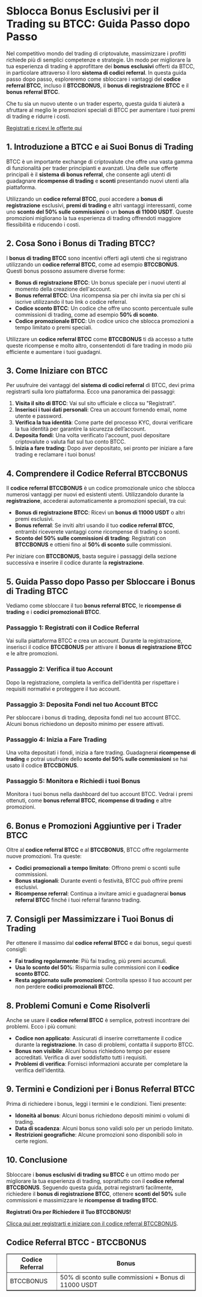 <h1>Sblocca Bonus Esclusivi per il Trading su BTCC: Guida Passo dopo Passo</h1>
</header>
<section>
<p>Nel competitivo mondo del trading di criptovalute, massimizzare i profitti richiede più di semplici competenze e strategie. Un modo per migliorare la tua esperienza di trading è approfittare dei <strong>bonus esclusivi</strong> offerti da BTCC, in particolare attraverso il loro <strong>sistema di codici referral</strong>. In questa guida passo dopo passo, esploreremo come sbloccare i vantaggi del <strong>codice referral BTCC</strong>, incluso il <strong>BTCCBONUS</strong>, il <strong>bonus di registrazione BTCC</strong> e il <strong>bonus referral BTCC</strong>.</p>
<p>Che tu sia un nuovo utente o un trader esperto, questa guida ti aiuterà a sfruttare al meglio le promozioni speciali di BTCC per aumentare i tuoi premi di trading e ridurre i costi.</p>
</section>
<p><a href="https://partner.btcc.com/us/c/BTCCBONUS/9303" target="_blank">Registrati e ricevi le offerte qui</a></p>
<img src="https://images.mirror-media.xyz/publication-images/mOyzTHo__cWXepjeKkd-v.png?height=500&amp;width=1000" decoding="async" data-nimg="fill" class="css-xah9so" style="position: absolute; inset: 0px; box-sizing: border-box; padding: 0px; border: none; margin: auto; display: block; width: 0px; height: 0px; min-width: 100%; max-width: 100%; min-height: 100%; max-height: 100%;">

<section>
<h2>1. Introduzione a BTCC e ai Suoi Bonus di Trading</h2>
<p>BTCC è un importante exchange di criptovalute che offre una vasta gamma di funzionalità per trader principianti e avanzati. Una delle sue offerte principali è il <strong>sistema di bonus referral</strong>, che consente agli utenti di guadagnare <strong>ricompense di trading</strong> e <strong>sconti</strong> presentando nuovi utenti alla piattaforma.</p>
<p>Utilizzando un <strong>codice referral BTCC</strong>, puoi accedere a <strong>bonus di registrazione</strong> esclusivi, <strong>premi di trading</strong> e altri vantaggi interessanti, come uno <strong>sconto del 50% sulle commissioni</strong> o un <strong>bonus di 11000 USDT</strong>. Queste promozioni migliorano la tua esperienza di trading offrendoti maggiore flessibilità e riducendo i costi.</p>
</section>
<section>
<h2>2. Cosa Sono i Bonus di Trading BTCC?</h2>
<p>I <strong>bonus di trading BTCC</strong> sono incentivi offerti agli utenti che si registrano utilizzando un <strong>codice referral BTCC</strong>, come ad esempio <strong>BTCCBONUS</strong>. Questi bonus possono assumere diverse forme:</p>
<ul>
<li><strong>Bonus di registrazione BTCC</strong>: Un bonus speciale per i nuovi utenti al momento della creazione dell'account.</li>
<li><strong>Bonus referral BTCC</strong>: Una ricompensa sia per chi invita sia per chi si iscrive utilizzando il tuo link o codice referral.</li>
<li><strong>Codice sconto BTCC</strong>: Un codice che offre uno sconto percentuale sulle commissioni di trading, come ad esempio <strong>50% di sconto</strong>.</li>
<li><strong>Codice promozionale BTCC</strong>: Un codice unico che sblocca promozioni a tempo limitato o premi speciali.</li>
</ul>
<p>Utilizzare un <strong>codice referral BTCC</strong> come <strong>BTCCBONUS</strong> ti dà accesso a tutte queste ricompense e molto altro, consentendoti di fare trading in modo più efficiente e aumentare i tuoi guadagni.</p>
</section>
<section>
<h2>3. Come Iniziare con BTCC</h2>
<p>Per usufruire dei vantaggi del <strong>sistema di codici referral</strong> di BTCC, devi prima registrarti sulla loro piattaforma. Ecco una panoramica dei passaggi:</p>
<ol>
<li><strong>Visita il sito di BTCC</strong>: Vai sul sito ufficiale e clicca su "Registrati".</li>
<li><strong>Inserisci i tuoi dati personali</strong>: Crea un account fornendo email, nome utente e password.</li>
<li><strong>Verifica la tua identità</strong>: Come parte del processo KYC, dovrai verificare la tua identità per garantire la sicurezza dell’account.</li>
<li><strong>Deposita fondi</strong>: Una volta verificato l'account, puoi depositare criptovalute o valuta fiat sul tuo conto BTCC.</li>
<li><strong>Inizia a fare trading</strong>: Dopo aver depositato, sei pronto per iniziare a fare trading e reclamare i tuoi bonus!</li>
</ol>
</section>
<section>
<h2>4. Comprendere il Codice Referral BTCCBONUS</h2>
<p>Il <strong>codice referral BTCCBONUS</strong> è un codice promozionale unico che sblocca numerosi vantaggi per nuovi ed esistenti utenti. Utilizzandolo durante la <strong>registrazione</strong>, accederai automaticamente a promozioni speciali, tra cui:</p>
<ul>
<li><strong>Bonus di registrazione BTCC</strong>: Ricevi un <strong>bonus di 11000 USDT</strong> o altri premi esclusivi.</li>
<li><strong>Bonus referral</strong>: Se inviti altri usando il tuo <strong>codice referral BTCC</strong>, entrambi riceverete vantaggi come ricompense di trading o sconti.</li>
<li><strong>Sconto del 50% sulle commissioni di trading</strong>: Registrati con <strong>BTCCBONUS</strong> e ottieni fino al <strong>50% di sconto</strong> sulle commissioni.</li>
</ul>
<p>Per iniziare con <strong>BTCCBONUS</strong>, basta seguire i passaggi della sezione successiva e inserire il codice durante la <strong>registrazione</strong>.</p>
</section>
<section>
<h2>5. Guida Passo dopo Passo per Sbloccare i Bonus di Trading BTCC</h2>
<p>Vediamo come sbloccare il tuo <strong>bonus referral BTCC</strong>, le <strong>ricompense di trading</strong> e i <strong>codici promozionali BTCC</strong>.</p>
<h3>Passaggio 1: Registrati con il Codice Referral</h3>
<p>Vai sulla piattaforma BTCC e crea un account. Durante la registrazione, inserisci il codice <strong>BTCCBONUS</strong> per attivare il <strong>bonus di registrazione BTCC</strong> e le altre promozioni.</p>
<h3>Passaggio 2: Verifica il tuo Account</h3>
<p>Dopo la registrazione, completa la verifica dell’identità per rispettare i requisiti normativi e proteggere il tuo account.</p>
<h3>Passaggio 3: Deposita Fondi nel tuo Account BTCC</h3>
<p>Per sbloccare i bonus di trading, deposita fondi nel tuo account BTCC. Alcuni bonus richiedono un deposito minimo per essere attivati.</p>
<h3>Passaggio 4: Inizia a Fare Trading</h3>
<p>Una volta depositati i fondi, inizia a fare trading. Guadagnerai <strong>ricompense di trading</strong> e potrai usufruire dello <strong>sconto del 50% sulle commissioni</strong> se hai usato il codice <strong>BTCCBONUS</strong>.</p>
<h3>Passaggio 5: Monitora e Richiedi i tuoi Bonus</h3>
<p>Monitora i tuoi bonus nella dashboard del tuo account BTCC. Vedrai i premi ottenuti, come <strong>bonus referral BTCC</strong>, <strong>ricompense di trading</strong> e altre promozioni.</p>
</section>
<section>
<h2>6. Bonus e Promozioni Aggiuntive per i Trader BTCC</h2>
<p>Oltre al <strong>codice referral BTCC</strong> e al <strong>BTCCBONUS</strong>, BTCC offre regolarmente nuove promozioni. Tra queste:</p>
<ul>
<li><strong>Codici promozionali a tempo limitato</strong>: Offrono premi o sconti sulle commissioni.</li>
<li><strong>Bonus stagionali</strong>: Durante eventi o festività, BTCC può offrire premi esclusivi.</li>
<li><strong>Ricompense referral</strong>: Continua a invitare amici e guadagnerai <strong>bonus referral BTCC</strong> finché i tuoi referral faranno trading.</li>
</ul>
</section>
<section>
<h2>7. Consigli per Massimizzare i Tuoi Bonus di Trading</h2>
<p>Per ottenere il massimo dal <strong>codice referral BTCC</strong> e dai bonus, segui questi consigli:</p>
<ul>
<li><strong>Fai trading regolarmente</strong>: Più fai trading, più premi accumuli.</li>
<li><strong>Usa lo sconto del 50%</strong>: Risparmia sulle commissioni con il <strong>codice sconto BTCC</strong>.</li>
<li><strong>Resta aggiornato sulle promozioni</strong>: Controlla spesso il tuo account per non perdere <strong>codici promozionali BTCC</strong>.</li>
</ul>
</section>
<section>
<h2>8. Problemi Comuni e Come Risolverli</h2>
<p>Anche se usare il <strong>codice referral BTCC</strong> è semplice, potresti incontrare dei problemi. Ecco i più comuni:</p>
<ul>
<li><strong>Codice non applicato</strong>: Assicurati di inserire correttamente il codice durante la <strong>registrazione</strong>. In caso di problemi, contatta il supporto BTCC.</li>
<li><strong>Bonus non visibile</strong>: Alcuni bonus richiedono tempo per essere accreditati. Verifica di aver soddisfatto tutti i requisiti.</li>
<li><strong>Problemi di verifica</strong>: Fornisci informazioni accurate per completare la verifica dell’identità.</li>
</ul>
</section>
<section>
<h2>9. Termini e Condizioni per i Bonus Referral BTCC</h2>
<p>Prima di richiedere i bonus, leggi i termini e le condizioni. Tieni presente:</p>
<ul>
<li><strong>Idoneità al bonus</strong>: Alcuni bonus richiedono depositi minimi o volumi di trading.</li>
<li><strong>Data di scadenza</strong>: Alcuni bonus sono validi solo per un periodo limitato.</li>
<li><strong>Restrizioni geografiche</strong>: Alcune promozioni sono disponibili solo in certe regioni.</li>
</ul>
</section>
<section>
<h2>10. Conclusione</h2>
<p>Sbloccare i <strong>bonus esclusivi di trading su BTCC</strong> è un ottimo modo per migliorare la tua esperienza di trading, soprattutto con il <strong>codice referral BTCCBONUS</strong>. Seguendo questa guida, potrai registrarti facilmente, richiedere il <strong>bonus di registrazione BTCC</strong>, ottenere <strong>sconti del 50%</strong> sulle commissioni e massimizzare le <strong>ricompense di trading BTCC</strong>.</p>
<p><strong>Registrati Ora per Richiedere il Tuo BTCCBONUS!</strong></p>
<p><a href="https://partner.btcc.com/us/c/BTCCBONUS/9303" target="_blank">Clicca qui per registrarti e iniziare con il codice referral BTCCBONUS</a>.</p>
</section>
<section>
<h2>Codice Referral BTCC - BTCCBONUS</h2>
<table border="1">
<tr>
<th>Codice Referral</th>
<th>Bonus</th>
</tr>
<tr>
<td>BTCCBONUS</td>
<td>50% di sconto sulle commissioni + Bonus di 11000 USDT</td>
</tr>
</table>
</section>
</body>
</html>
